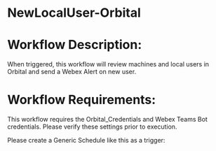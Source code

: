 # NewLocalUser-Orbital

# Workflow Description: 
When triggered, this workflow will review machines and local users in Orbital and send a Webex Alert on new user.


# Workflow Requirements: 
This workflow requires the Orbital_Credentials and Webex Teams Bot credentials. 
Please verify these settings prior to execution.


Please create a Generic Schedule like this as a trigger:
